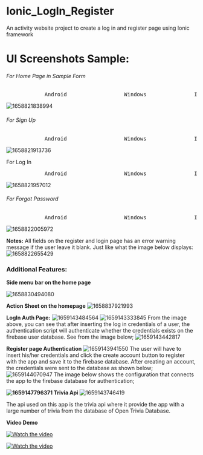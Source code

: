 # Ionic_LogIn_Register

An activity website project to create a log in and register page using Ionic framework

# UI Screenshots Sample:

###### For Home Page in Sample Form

<pre>            Android 		 		  Windows 				IOS</pre>

![1658821838994](image/README/1658821838994.png)

###### For Sign Up

<pre>            Android 		 		  Windows 				IOS</pre>

![1658821913736](image/README/1658821913736.png)

For Log In

<pre>            Android 		 		  Windows 				IOS</pre>

![1658821957012](image/README/1658821957012.png)

###### For Forgot Password

<pre>            Android 		 		  Windows 				IOS</pre>

![1658822005972](image/README/1658822005972.png)

**Notes:**
All fields on the register and login page has an error warning message if the user leave it blank. Just like what the image below displays:
![1658822655429](image/README/1658822655429.png)

### Additional Features:

**Side menu bar on the home page**

![1658830494080](image/README/1658830494080.png)

**Action Sheet on the homepage**
![1658837921993](image/README/1658837921993.png)

**LogIn Auth Page:**
![1659143484564](image/README/1659143484564.png)
![1659143333845](image/README/1659143333845.png)
From the image above, you can see that after inserting the log in credentials of a user, the authentication script will authenticate whether the credentials exists on the firebase user database. See from the image below;
![1659143442817](image/README/1659143442817.png)

**Register page Authentication**
![1659143941550](image/README/1659143941550.png)
The user will have to insert his/her credentials and click the create account button to register with the app and save it to the firebase database. After creating an account, the credentials were sent to the database as shown below;
![1659144070947](image/README/1659144070947.png)
The image below shows the configuration that connects the app to the firebase database for authentication;

**![1659147796371](image/README/1659147796371.png)
Trivia Api**
![1659143746419](image/README/1659143746419.png)

The api used on this app is the trivia api where it provide the app with a large number of trivia from the database of Open Trivia Database.

**Video Demo**

[![Watch the video](https://github.com/Gabriel19-00477/Ionic_LogIn_Register/blob/master/image/mq1.jpg)](https://www.youtube.com/watch?v=xIzPb-uVxlc)

[![Watch the video](https://github.com/Gabriel19-00477/Ionic_LogIn_Register/blob/master/image/Screenshot%202022-07-30%20092605.png)](https://youtu.be/zrZdW5bxoac)
